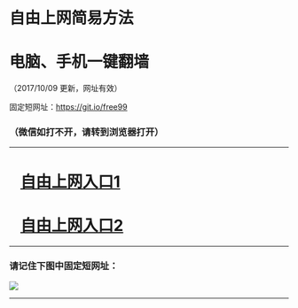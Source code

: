 ﻿# 自由上网简易方法

# 电脑、手机一键翻墙

（2017/10/09 更新，网址有效）

固定短网址：https://git.io/free99

### （微信如打不开，请转到浏览器打开）


***





# &nbsp;&nbsp; <a href="http://ft569715118.fwq-tz-1001.info/fwqtz01.html?t=100900117690 " target="_blank">自由上网入口1</a>
# &nbsp;&nbsp; <a href="http://ft1387725448.fwq-tz-1002.info/fwqtz02.html?t=100900120878 " target="_blank">自由上网入口2</a>
***

### 请记住下图中固定短网址：

<img src="https://s3-us-west-2.amazonaws.com/fwq-1001/yjfq-20170905okok.png" /> 


***

